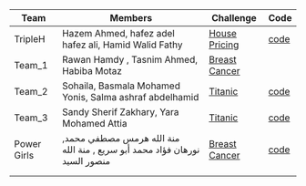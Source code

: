 | Team | Members | Challenge | Code |
| --- | --- | --- | --- |
| TripleH | Hazem Ahmed,                                  hafez adel hafez ali,                          Hamid Walid Fathy | [House Pricing](https://www.kaggle.com/competitions/house-prices-advanced-regression-techniques) | [code](https://github.com/gimmeursocks/ML_Project) |
| Team_1 | Rawan Hamdy , Tasnim Ahmed, Habiba Motaz | [Breast Cancer](https://www.kaggle.com/datasets/uciml/breast-cancer-wisconsin-data) |  |
| Team_2  | Sohaila, Basmala Mohamed Yonis, Salma ashraf abdelhamid | [Titanic](https://www.kaggle.com/competitions/titanic) | [code](https://colab.research.google.com/drive/1RFVwUUQLg4IvSvNgeVrsJ9tzQxZ7KwRn?usp=sharing)  |
| Team_3 | Sandy Sherif Zakhary, Yara Mohamed Attia | [Titanic](https://www.kaggle.com/competitions/titanic) | [code](https://www.kaggle.com/code/sandysherif/titanic-model) |
| Power Girls | منة الله هرمس مصطفي محمد, نورهان فؤاد محمد أبو سريع   ,                      منة الله منصور السيد | [Breast Cancer](https://www.kaggle.com/datasets/uciml/breast-cancer-wisconsin-data) | [code](https://www.kaggle.com/code/menamansour/cancer-breast) |
|  |  |  |  |
|  |  |  |  |
